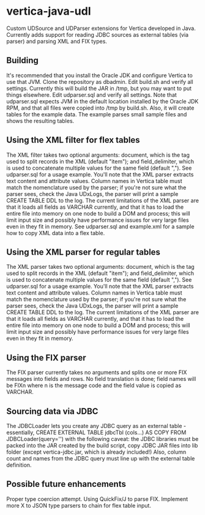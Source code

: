 # vertica-java-udl
Custom UDSource and UDParser extensions for Vertica developed in Java.  Currently adds support for reading JDBC sources as external tables (via parser) and parsing XML and FIX types.
## Building
It's recommended that you install the Oracle JDK and configure Vertica to use that JVM.
Clone the repository as dbadmin.
Edit build.sh and verify all settings.  Currently this will build the JAR in /tmp, but you may want to put things elsewhere.
Edit udparser.sql and verify all settings.  Note that udparser.sql expects JVM in the default location installed by the Oracle JDK RPM, and that all files were copied into /tmp by build.sh.  Also, it will create tables for the example data.
The example parses small sample files and shows the resulting tables.
## Using the XML filter for flex tables
The XML filter takes two optional arguments: document, which is the tag used to split records in the XML (default "item"); and field_delimiter, which is used to concatenate multiple values for the same field (default ",").  See udparser.sql for a usage example.  You'll note that the XML parser extracts text content and attribute values.  Column names in Vertica table must match the nomenclature used by the parser; if you're not sure what the parser sees, check the Java UDxLogs, the parser will print a sample CREATE TABLE DDL to the log. The current limitations of the XML parser are that it loads all fields as VARCHAR currently, and that it has to load the entire file into memory on one node to build a DOM and process; this will limit input size and possibly have performance issues for very large files even in they fit in memory.
See udparser.sql and example.xml for a sample how to copy XML data into a flex table.
## Using the XML parser for regular tables
The XML parser takes two optional arguments: document, which is the tag used to split records in the XML (default "item"); and field_delimiter, which is used to concatenate multiple values for the same field (default ",").  See udparser.sql for a usage example.  You'll note that the XML parser extracts text content and attribute values.  Column names in Vertica table must match the nomenclature used by the parser; if you're not sure what the parser sees, check the Java UDxLogs, the parser will print a sample CREATE TABLE DDL to the log. The current limitations of the XML parser are that it loads all fields as VARCHAR currently, and that it has to load the entire file into memory on one node to build a DOM and process; this will limit input size and possibly have performance issues for very large files even in they fit in memory.
## Using the FIX parser
The FIX parser currently takes no arguments and splits one or more FIX messages into fields and rows.  No field translation is done; field names will be FIXn where n is the message code and the field value is copied as VARCHAR.
## Sourcing data via JDBC
The JDBCLoader lets you create any JDBC query as an external table - essentially, CREATE EXTERNAL TABLE jdbcTbl (cols...) AS COPY FROM JDBCLoader(query='') with the following caveat: the JDBC libraries must be packed into the JAR created by the build script, copy JDBC JAR files into lib folder (except vertica-jdbc.jar, which is already included!)  Also, column count and names from the JDBC query must line up with the external table definition.
## Possible future enhancements
Proper type coercion attempt.
Using QuickFix/J to parse FIX.
Implement more X to JSON type parsers to chain for flex table input.

